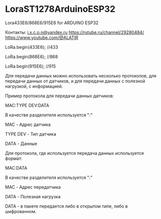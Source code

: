 # LoraST1278ArduinoESP32
Lora433E6/868E6/915E6 for ARDUINO ESP32

Контакты:
i.x.c.o.n@yandex.ru
https://rutube.ru/channel/29280484/
https://www.youtube.com/@ALATIR

LoRa.begin(433E6); //433

LoRa.begin(868E6); //868

LoRa.begin(915E6); //915

Для  передачи  данных можно использовать  несколько  протоколов,  для передачи  данных от датчиков, и  для передачи  данных с полезной нагрузкой, с  информацией.

Пример протокола  для  передачи  данных датчиков:

MAC:TYPE DEV:DATA

В качестве  разделителя используется ":"

MAC - Адрес датчика 

TYPE DEV - Тип  датчика 

DATA - Данные 

Для протокола, где используется передача данных используется формат:

MAC:DATA

В качестве разделителя  используется ":"

MAC - Адрес передатчика

DATA - Полезная нагрузка

DATA - в  пакете  передается  либо в  открытом типе, либо в шифрованном.
